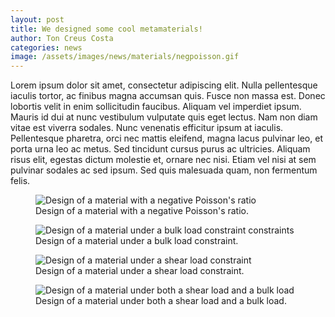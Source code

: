 ```yaml
---
layout: post
title: We designed some cool metamaterials!
author: Ton Creus Costa
categories: news
image: /assets/images/news/materials/negpoisson.gif
---
```


Lorem ipsum dolor sit amet, consectetur adipiscing elit. Nulla pellentesque iaculis tortor, ac finibus magna accumsan quis. Fusce non massa est. Donec lobortis velit in enim sollicitudin faucibus. Aliquam vel imperdiet ipsum. Mauris id dui at nunc vestibulum vulputate quis eget lectus. Nam non diam vitae est viverra sodales. Nunc venenatis efficitur ipsum at iaculis. Pellentesque pharetra, orci nec mattis eleifend, magna lacus pulvinar leo, et porta urna leo ac metus. Sed tincidunt cursus purus ac ultricies. Aliquam risus elit, egestas dictum molestie et, ornare nec nisi. Etiam vel nisi at sem pulvinar sodales ac sed ipsum. Sed quis malesuada quam, non fermentum felis.

<figure>
  <img src="/assets/images/news/materials/negpoisson.gif" alt="Design of a material with a negative Poisson's ratio"/>
  <figcaption>Design of a material with a negative Poisson's ratio.</figcaption>
</figure>

<figure>
  <img src="/assets/images/news/materials/bulkconstraint.gif" alt="Design of a material under a bulk load constraint constraints"/>
  <figcaption>Design of a material under a bulk load constraint.</figcaption>
</figure>

<figure>
  <img src="/assets/images/news/materials/shear.gif" alt="Design of a material under a shear load constraint"/>
  <figcaption>Design of a material under a shear load constraint.</figcaption>
</figure>

<figure>
  <img src="/assets/images/news/materials/shearload.gif" alt="Design of a material under both a shear load and a bulk load"/>
  <figcaption>Design of a material under both a shear load and a bulk load.</figcaption>
</figure>
